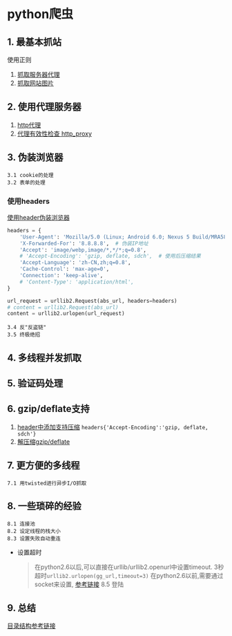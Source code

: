 # python爬虫

## 1. 最基本抓站
使用正则
  1. [抓取服务器代理](./pyspider_s1_get_proxy.py)
  2. [抓取网站图片](./pyspider_s1_download_pics.py)

## 2. 使用代理服务器
  1. [http代理](./pyspider_s2_http_proxy.py)
  2. [代理有效性检查 http_proxy](./pyspider_s2_check_proxy.py)
    
## 3. 伪装浏览器
    3.1 cookie的处理
    3.2 表单的处理

### 使用headers
[使用header伪装浏览器](./pyspider_s3_request_headers.py)
```python
headers = {
    'User-Agent': 'Mozilla/5.0 (Linux; Android 6.0; Nexus 5 Build/MRA58N) AppleWebKit/537.36 (KHTML, like Gecko) Chrome/46.0.2490.76 Mobile Safari/537.36',
    'X-Forwarded-For': '8.8.8.8',  # 伪装IP地址
    'Accept': 'image/webp,image/*,*/*;q=0.8',
    # 'Accept-Encoding': 'gzip, deflate, sdch',  # 使用后压缩结果
    'Accept-Language': 'zh-CN,zh;q=0.8',
    'Cache-Control': 'max-age=0',
    'Connection': 'keep-alive',
    # 'Content-Type': 'application/html',
}

url_request = urllib2.Request(abs_url, headers=headers)
# content = urllib2.Request(abs_url)
content = urllib2.urlopen(url_request)
```
    3.4 反"反盗链"
    3.5 终极绝招

## 4. 多线程并发抓取

## 5. 验证码处理

## 6. gzip/deflate支持
  1. [header中添加支持压缩](./pyspider_s3_request_headers.py)
  `headers{'Accept-Encoding':'gzip, deflate, sdch'}`
  2. [解压缩gzip/deflate](./pyspider_s3_extract_respons.py)

## 7. 更方便的多线程
    7.1 用twisted进行异步I/O抓取
## 8. 一些琐碎的经验
    8.1 连接池
    8.2 设定线程的栈大小
    8.3 设置失败自动重连
  + 设置超时
    > 在python2.6以后,可以直接在urllib/urllib2.openurl中设置timeout. 3秒超时` urllib2.urlopen(gg_url,timeout=3) `
    > 在python2.6以前,需要通过socket来设置, [参考链接](http://wiki.jikexueyuan.com/project/python-crawler/urllib2-use-details.html)
    8.5 登陆
## 9. 总结

[目录结构参考链接](http://wenku.baidu.com/link?url=KGeZwk8lKp6Mor5vkTjrikv1dSjLLhzBmNdHOYCMXGI42LRRKJFWLwB7Sc0LW8OhbBqN88gzOyrLbdGDwu3TDRRNUqZBvmRqpPVA2ox29km)

